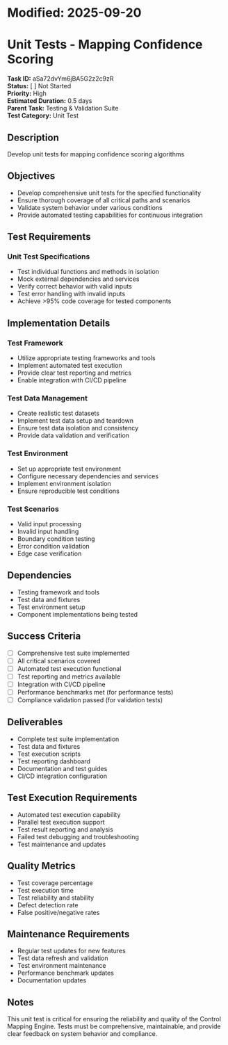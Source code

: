 # Modified: 2025-09-20

# Unit Tests - Mapping Confidence Scoring

**Task ID:** aSa72dvYm6jBA5G2z2c9zR  
**Status:** [ ] Not Started  
**Priority:** High  
**Estimated Duration:** 0.5 days  
**Parent Task:** Testing & Validation Suite  
**Test Category:** Unit Test

## Description
Develop unit tests for mapping confidence scoring algorithms

## Objectives
- Develop comprehensive unit tests for the specified functionality
- Ensure thorough coverage of all critical paths and scenarios
- Validate system behavior under various conditions
- Provide automated testing capabilities for continuous integration

## Test Requirements
### Unit Test Specifications
- Test individual functions and methods in isolation
- Mock external dependencies and services
- Verify correct behavior with valid inputs
- Test error handling with invalid inputs
- Achieve >95% code coverage for tested components


## Implementation Details
### Test Framework
- Utilize appropriate testing frameworks and tools
- Implement automated test execution
- Provide clear test reporting and metrics
- Enable integration with CI/CD pipeline

### Test Data Management
- Create realistic test datasets
- Implement test data setup and teardown
- Ensure test data isolation and consistency
- Provide data validation and verification

### Test Environment
- Set up appropriate test environment
- Configure necessary dependencies and services
- Implement environment isolation
- Ensure reproducible test conditions


### Test Scenarios
- Valid input processing
- Invalid input handling
- Boundary condition testing
- Error condition validation
- Edge case verification


## Dependencies
- Testing framework and tools
- Test data and fixtures
- Test environment setup
- Component implementations being tested

## Success Criteria
- [ ] Comprehensive test suite implemented
- [ ] All critical scenarios covered
- [ ] Automated test execution functional
- [ ] Test reporting and metrics available
- [ ] Integration with CI/CD pipeline
- [ ] Performance benchmarks met (for performance tests)
- [ ] Compliance validation passed (for validation tests)

## Deliverables
- Complete test suite implementation
- Test data and fixtures
- Test execution scripts
- Test reporting dashboard
- Documentation and test guides
- CI/CD integration configuration

## Test Execution Requirements
- Automated test execution capability
- Parallel test execution support
- Test result reporting and analysis
- Failed test debugging and troubleshooting
- Test maintenance and updates

## Quality Metrics
- Test coverage percentage
- Test execution time
- Test reliability and stability
- Defect detection rate
- False positive/negative rates

## Maintenance Requirements
- Regular test updates for new features
- Test data refresh and validation
- Test environment maintenance
- Performance benchmark updates
- Documentation updates

## Notes
This unit test is critical for ensuring the reliability and quality of the Control Mapping Engine. Tests must be comprehensive, maintainable, and provide clear feedback on system behavior and compliance.
